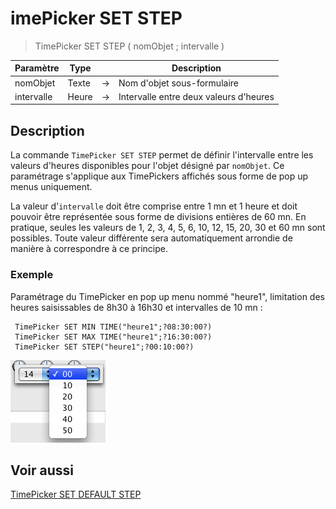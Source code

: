# imePicker SET STEP 

> TimePicker SET STEP ( nomObjet ; intervalle )

| Paramètre | Type |     | Description |
| --- | --- | --- | --- |
| nomObjet | Texte | → | Nom d'objet sous-formulaire |
| intervalle | Heure | → | Intervalle entre deux valeurs d'heures |

## Description

La commande `TimePicker SET STEP` permet de définir l'intervalle entre les valeurs d'heures disponibles pour l'objet désigné par `nomObjet`. Ce paramétrage s'applique aux TimePickers affichés sous forme de pop up menus uniquement.

La valeur d'`intervalle` doit être comprise entre 1 mn et 1 heure et doit pouvoir être représentée sous forme de divisions entières de 60 mn. En pratique, seules les valeurs de 1, 2, 3, 4, 5, 6, 10, 12, 15, 20, 30 et 60 mn sont possibles. Toute valeur différente sera automatiquement arrondie de manière à correspondre à ce principe.

### Exemple  

Paramétrage du TimePicker en pop up menu nommé "heure1", limitation des heures saisissables de 8h30 à 16h30 et intervalles de 10 mn :

```4d
 TimePicker SET MIN TIME("heure1";?08:30:00?)
 TimePicker SET MAX TIME("heure1";?16:30:00?)
 TimePicker SET STEP("heure1";?00:10:00?)
```

![](../images/pict308616.en.png)

## Voir aussi

[TimePicker SET DEFAULT STEP](TimePicker%20SET%20DEFAULT%20STEP.fr.md)
